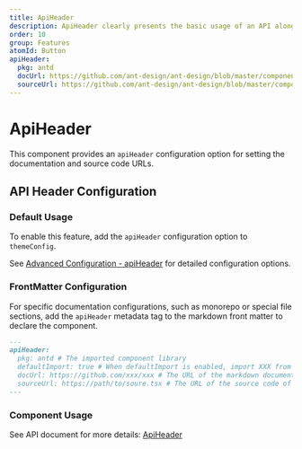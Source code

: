 ```yaml
---
title: ApiHeader
description: ApiHeader clearly presents the basic usage of an API along with the API's documentation and source code URLs, enabling users to quickly understand how to use the API.
order: 10
group: Features
atomId: Button
apiHeader:
  pkg: antd
  docUrl: https://github.com/ant-design/ant-design/blob/master/components/button/index.zh-CN.md
  sourceUrl: https://github.com/ant-design/ant-design/blob/master/components/button/button.tsx
---
```


# ApiHeader

This component provides an `apiHeader` configuration option for setting the documentation and source code URLs.

## API Header Configuration

### Default Usage

To enable this feature, add the `apiHeader` configuration option to `themeConfig`.

See [Advanced Configuration - apiHeader](/config#apiheader) for detailed configuration options.

### FrontMatter Configuration

For specific documentation configurations, such as monorepo or special file sections, add the `apiHeader` metadata tag to the markdown front matter to declare the component.

```md
---
apiHeader:
  pkg: antd # The imported component library
  defaultImport: true # When defaultImport is enabled, import XXX from 'xxx'; syntax will be used
  docUrl: https://github.com/xxx/xxx # The URL of the markdown document
  sourceUrl: https://path/to/soure.tsx # The URL of the source code of the method
---
```

### Component Usage

See API document for more details: [ApiHeader](/components/api-header)
